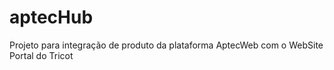 # aptecHub
Projeto para integração de produto da plataforma AptecWeb com o WebSite Portal do Tricot
